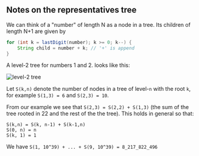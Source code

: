 ## Notes on the representatives tree


We can think of a "number" of length N as a node in a tree. Its children of length N+1 are given by
```java
for (int k = lastDigit(number); k >= 0; k--) {
    String child = number + k; // '+' is append
}
```

A level-2 tree for numbers 1 and 2. looks like this:

![level-2 tree](Tree.png)


Let `S(k,n)` denote the number of nodes in a tree of level-`n` with the root `k`, for example `S(1,3) = 6`
and `S(2,3) = 10`. 

From our example we see that `S(2,3) = S(2,2) + S(1,3)` (the sum of the tree rooted in 22 and the rest
of the the tree). This holds in general so that: 

``` 
S(k,n) = S(k, n-1) + S(k-1,n)
S(0, n) = n
S(k, 1) = 1
```

We have `S(1, 10^39) + ... + S(9, 10^39) = 8_217_822_496`
